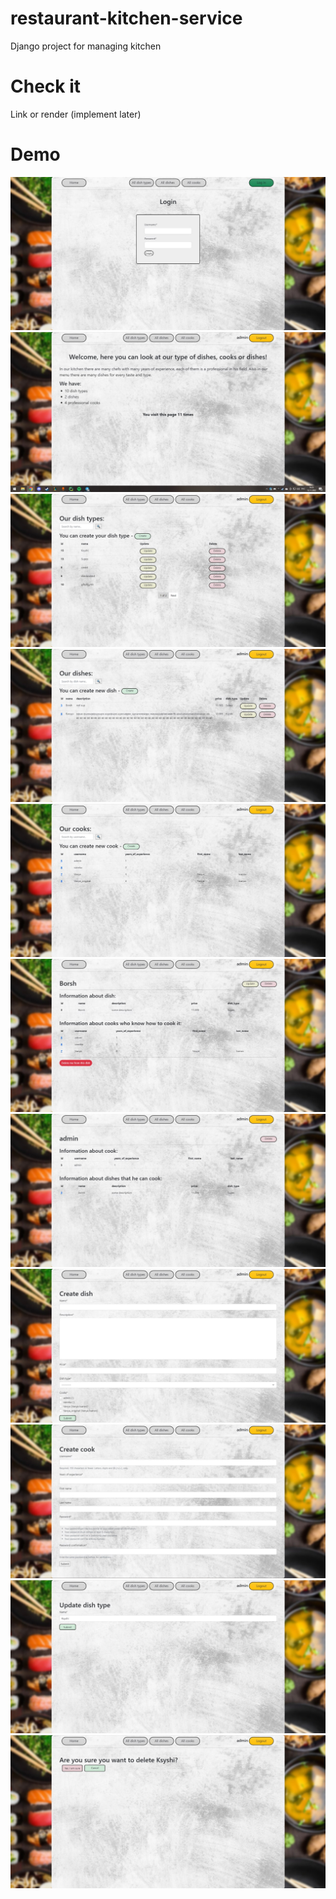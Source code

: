 # restaurant-kitchen-service
Django project for managing kitchen

# Check it
Link or render (implement later)

# Demo
![](static/screenshots_pages/login.jpg)
![](static/screenshots_pages/home_page.jpg)
![](static/screenshots_pages/dish_types.jpg)
![](static/screenshots_pages/dishes.jpg)
![](static/screenshots_pages/cooks.jpg)
![](static/screenshots_pages/dish_detail.jpg)
![](static/screenshots_pages/cook_detail.jpg)
![](static/screenshots_pages/dish_create.jpg)
![](static/screenshots_pages/cook_create.jpg)
![](static/screenshots_pages/update_dish_type.jpg)
![](static/screenshots_pages/delete_dish_type.jpg)
